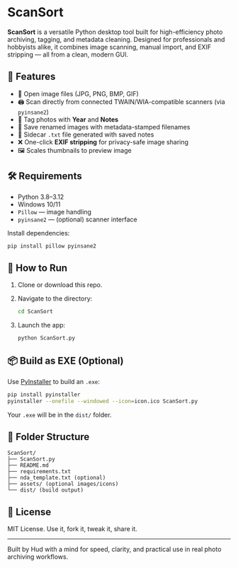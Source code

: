# ScanSort

**ScanSort** is a versatile Python desktop tool built for high-efficiency photo archiving, tagging, and metadata cleaning. Designed for professionals and hobbyists alike, it combines image scanning, manual import, and EXIF stripping — all from a clean, modern GUI.

## 🔧 Features

* 📁 Open image files (JPG, PNG, BMP, GIF)
* 🖨️ Scan directly from connected TWAIN/WIA-compatible scanners (via `pyinsane2`)
* 📝 Tag photos with **Year** and **Notes**
* 💾 Save renamed images with metadata-stamped filenames
* 📃 Sidecar `.txt` file generated with saved notes
* ❌ One-click **EXIF stripping** for privacy-safe image sharing
* 🖼️ Scales thumbnails to preview image

## 🛠 Requirements

* Python 3.8–3.12
* Windows 10/11
* `Pillow` — image handling
* `pyinsane2` — (optional) scanner interface

Install dependencies:

```bash
pip install pillow pyinsane2
```

## 🚀 How to Run

1. Clone or download this repo.
2. Navigate to the directory:

   ```bash
   cd ScanSort
   ```
3. Launch the app:

   ```bash
   python ScanSort.py
   ```

## 📦 Build as EXE (Optional)

Use [PyInstaller](https://pyinstaller.org) to build an `.exe`:

```bash
pip install pyinstaller
pyinstaller --onefile --windowed --icon=icon.ico ScanSort.py
```

Your `.exe` will be in the `dist/` folder.

## 📁 Folder Structure

```
ScanSort/
├── ScanSort.py
├── README.md
├── requirements.txt
├── nda_template.txt (optional)
├── assets/ (optional images/icons)
└── dist/ (build output)
```

## 📜 License

MIT License. Use it, fork it, tweak it, share it.

---

Built by Hud with a mind for speed, clarity, and practical use in real photo archiving workflows.
